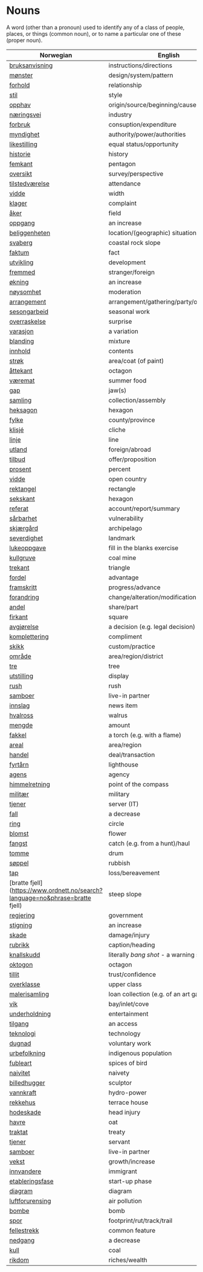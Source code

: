 # Nouns

A word (other than a pronoun) used to identify any of a class of people, places, or things (common noun), or to name a particular one of these (proper noun).

| Norwegian | English | Gender |
| --- | --- | --- |
| [bruksanvisning](https://www.ordnett.no/search?language=no&phrase=bruksanvisning) | instructions/directions | m |
| [mønster](https://www.ordnett.no/search?language=no&phrase=mønster) | design/system/pattern | i |
| [forhold](https://www.ordnett.no/search?language=no&phrase=forhold) | relationship | i |
| [stil](https://www.ordnett.no/search?language=no&phrase=stil) | style | m |
| [opphav](https://www.ordnett.no/search?language=no&phrase=opphav) | origin/source/beginning/cause | i |
| [næringsvei](https://www.ordnett.no/search?language=no&phrase=næringsvei) | industry | m |
| [forbruk](https://www.ordnett.no/search?language=no&phrase=forbruk) | consuption/expenditure | i |
| [myndighet](https://www.ordnett.no/search?language=no&phrase=myndighet) | authority/power/authorities | m |
| [likestilling](https://www.ordnett.no/search?language=no&phrase=likestilling) | equal status/opportunity | m |
| [historie](https://www.ordnett.no/search?language=no&phrase=historie) | history | m/f |
| [femkant](https://www.ordnett.no/search?language=no&phrase=femkant) | pentagon | m |
| [oversikt](https://www.ordnett.no/search?language=no&phrase=oversikt) | survey/perspective | m |
| [tilstedværelse](https://www.ordnett.no/search?language=no&phrase=tilstedværelse) | attendance | i |
| [vidde](https://www.ordnett.no/search?language=no&phrase=vidde) | width | m/f |
| [klager](https://www.ordnett.no/search?language=no&phrase=klager) | complaint | m |
| [åker](https://www.ordnett.no/search?language=no&phrase=åker) | field | m |
| [oppgang](https://www.ordnett.no/search?language=no&phrase=oppgang) | an increase | m |
| [beliggenheten](https://www.ordnett.no/search?language=no&phrase=beliggenheten) | location/(geographic) situation | m/f |
| [svaberg](https://www.ordnett.no/search?language=no&phrase=svaberg) | coastal rock slope | i |
| [faktum](https://www.ordnett.no/search?language=no&phrase=faktum) | fact | i |
| [utvikling](https://www.ordnett.no/search?language=no&phrase=utvikling) | development | m |
| [fremmed](https://www.ordnett.no/search?language=no&phrase=fremmed) | stranger/foreign | m |
| [økning](https://www.ordnett.no/search?language=no&phrase=økning) | an increase | m |
| [nøysomhet](https://www.ordnett.no/search?language=no&phrase=nøysomhet) | moderation | m |
| [arrangement](https://www.ordnett.no/search?language=no&phrase=arrangement) | arrangement/gathering/party/organisation | i |
| [sesongarbeid](https://www.ordnett.no/search?language=no&phrase=sesongarbeid) | seasonal work | i |
| [overraskelse](https://www.ordnett.no/search?language=no&phrase=overraskelse) | surprise | m |
| [varasjon](https://www.ordnett.no/search?language=no&phrase=varasjon) | a variation | m |
| [blanding](https://www.ordnett.no/search?language=no&phrase=blanding) | mixture | m |
| [innhold](https://www.ordnett.no/search?language=no&phrase=innhold) | contents | i |
| [strøk](https://www.ordnett.no/search?language=no&phrase=strøk) | area/coat (of paint) | i |
| [åttekant](https://www.ordnett.no/search?language=no&phrase=åttekant) | octagon | m |
| [væremat](https://www.ordnett.no/search?language=no&phrase=væremat) | summer food | m |
| [gap](https://www.ordnett.no/search?language=no&phrase=gap) | jaw(s) | m |
| [samling](https://www.ordnett.no/search?language=no&phrase=samling) | collection/assembly | m |
| [heksagon](https://www.ordnett.no/search?language=no&phrase=heksagon) | hexagon | m |
| [fylke](https://www.ordnett.no/search?language=no&phrase=fylke) | county/province | i |
| [klisjé](https://www.ordnett.no/search?language=no&phrase=klisjé) | cliche | m |
| [linje](https://www.ordnett.no/search?language=no&phrase=linje) | line | m |
| [utland](https://www.ordnett.no/search?language=no&phrase=utland) | foreign/abroad | m |
| [tilbud](https://www.ordnett.no/search?language=no&phrase=tilbud) | offer/proposition | i |
| [prosent](https://www.ordnett.no/search?language=no&phrase=prosent) | percent | m |
| [vidde](https://www.ordnett.no/search?language=no&phrase=vidde) | open country | m |
| [rektangel](https://www.ordnett.no/search?language=no&phrase=rektangel) | rectangle | i |
| [sekskant](https://www.ordnett.no/search?language=no&phrase=sekskant) | hexagon | m |
| [referat](https://www.ordnett.no/search?language=no&phrase=referat) | account/report/summary | i |
| [sårbarhet](https://www.ordnett.no/search?language=no&phrase=sårbarhet) | vulnerability | m |
| [skjærgård](https://www.ordnett.no/search?language=no&phrase=skjærgård) | archipelago | m |
| [severdighet](https://www.ordnett.no/search?language=no&phrase=severdighet) | landmark | m |
| [lukeoppgave](https://www.ordnett.no/search?language=no&phrase=lukeoppgave) | fill in the blanks exercise | m |
| [kullgruve](https://www.ordnett.no/search?language=no&phrase=kullgruve) | coal mine | m |
| [trekant](https://www.ordnett.no/search?language=no&phrase=trekant) | triangle | m |
| [fordel](https://www.ordnett.no/search?language=no&phrase=fordel) | advantage | m |
| [framskritt](https://www.ordnett.no/search?language=no&phrase=framskritt) | progress/advance | i |
| [forandring](https://www.ordnett.no/search?language=no&phrase=forandring) | change/alteration/modification | m |
| [andel](https://www.ordnett.no/search?language=no&phrase=andel) | share/part | m |
| [firkant](https://www.ordnett.no/search?language=no&phrase=firkant) | square | m |
| [avgjørelse](https://www.ordnett.no/search?language=no&phrase=avgjørelse) | a decision (e.g. legal decision) | m |
| [komplettering](https://www.ordnett.no/search?language=no&phrase=komplettering) | compliment | m |
| [skikk](https://www.ordnett.no/search?language=no&phrase=skikk) | custom/practice | m |
| [område](https://www.ordnett.no/search?language=no&phrase=område) | area/region/district | i |
| [tre](https://www.ordnett.no/search?language=no&phrase=tre) | tree | i |
| [utstilling](https://www.ordnett.no/search?language=no&phrase=utstilling) | display | m |
| [rush](https://www.ordnett.no/search?language=no&phrase=rush) | rush | i |
| [samboer](https://www.ordnett.no/search?language=no&phrase=samboer) | live-in partner | m |
| [innslag](https://www.ordnett.no/search?language=no&phrase=innslag) | news item | i |
| [hvalross](https://www.ordnett.no/search?language=no&phrase=hvalross) | walrus | m |
| [mengde](https://www.ordnett.no/search?language=no&phrase=mengde) | amount | m |
| [fakkel](https://www.ordnett.no/search?language=no&phrase=fakkel) | a torch (e.g. with a flame) | m |
| [areal](https://www.ordnett.no/search?language=no&phrase=areal) | area/region | i |
| [handel](https://www.ordnett.no/search?language=no&phrase=handel) | deal/transaction | m |
| [fyrtårn](https://www.ordnett.no/search?language=no&phrase=fyrtårn) | lighthouse | i |
| [agens](https://www.ordnett.no/search?language=no&phrase=agens) | agency | m |
| [himmelretning](https://www.ordnett.no/search?language=no&phrase=himmelretning) | point of the compass | m |
| [militær](https://www.ordnett.no/search?language=no&phrase=militær) | military | m |
| [tjener](https://www.ordnett.no/search?language=no&phrase=tjener) | server (IT) | m |
| [fall](https://www.ordnett.no/search?language=no&phrase=fall) | a decrease | i |
| [ring](https://www.ordnett.no/search?language=no&phrase=ring) | circle | m |
| [blomst](https://www.ordnett.no/search?language=no&phrase=blomst) | flower | m |
| [fangst](https://www.ordnett.no/search?language=no&phrase=fangst) | catch (e.g. from a hunt)/haul | m |
| [tomme](https://www.ordnett.no/search?language=no&phrase=tomme) | drum | m |
| [søppel](https://www.ordnett.no/search?language=no&phrase=søppel) | rubbish | i |
| [tap](https://www.ordnett.no/search?language=no&phrase=tap) | loss/bereavement | i |
| [bratte fjell](https://www.ordnett.no/search?language=no&phrase=bratte fjell) | steep slope | m |
| [regjering](https://www.ordnett.no/search?language=no&phrase=regjering) | government | m |
| [stigning](https://www.ordnett.no/search?language=no&phrase=stigning) | an increase | m |
| [skade](https://www.ordnett.no/search?language=no&phrase=skade) | damage/injury | m |
| [rubrikk](https://www.ordnett.no/search?language=no&phrase=rubrikk) | caption/heading | m |
| [knallskudd](https://www.ordnett.no/search?language=no&phrase=knallskudd) | literally _bang shot_ - a warning shot gun | i |
| [oktogon](https://www.ordnett.no/search?language=no&phrase=oktogon) | octagon | m |
| [tillit](https://www.ordnett.no/search?language=no&phrase=tillit) | trust/confidence | m |
| [overklasse](https://www.ordnett.no/search?language=no&phrase=overklasse) | upper class | m |
| [malerisamling](https://www.ordnett.no/search?language=no&phrase=malerisamling) | loan collection (e.g. of an art gallery) | m |
| [vik](https://www.ordnett.no/search?language=no&phrase=vik) | bay/inlet/cove | m |
| [underholdning](https://www.ordnett.no/search?language=no&phrase=underholdning) | entertainment | m |
| [tilgang](https://www.ordnett.no/search?language=no&phrase=tilgang) | an access | i |
| [teknologi](https://www.ordnett.no/search?language=no&phrase=teknologi) | technology | m |
| [dugnad](https://www.ordnett.no/search?language=no&phrase=dugnad) | voluntary work | m |
| [urbefolkning](https://www.ordnett.no/search?language=no&phrase=urbefolkning) | indigenous population | m |
| [fubleart](https://www.ordnett.no/search?language=no&phrase=fubleart) | spices of bird | m/f |
| [naivitet](https://www.ordnett.no/search?language=no&phrase=naivitet) | naivety | m |
| [billedhugger](https://www.ordnett.no/search?language=no&phrase=billedhugger) | sculptor | m |
| [vannkraft](https://www.ordnett.no/search?language=no&phrase=vannkraft) | hydro-power | m |
| [rekkehus](https://www.ordnett.no/search?language=no&phrase=rekkehus) | terrace house | i |
| [hodeskade](https://www.ordnett.no/search?language=no&phrase=hodeskade) | head injury | m |
| [havre](https://www.ordnett.no/search?language=no&phrase=havre) | oat | m |
| [traktat](https://www.ordnett.no/search?language=no&phrase=traktat) | treaty | m |
| [tjener](https://www.ordnett.no/search?language=no&phrase=tjener) | servant | m |
| [samboer](https://www.ordnett.no/search?language=no&phrase=samboer) | live-in partner | m |
| [vekst](https://www.ordnett.no/search?language=no&phrase=vekst) | growth/increase | m |
| [innvandere](https://www.ordnett.no/search?language=no&phrase=innvandere) | immigrant | m |
| [etableringsfase](https://www.ordnett.no/search?language=no&phrase=etableringsfase) | start-up phase | m |
| [diagram](https://www.ordnett.no/search?language=no&phrase=diagram) | diagram | i |
| [luftforurensing](https://www.ordnett.no/search?language=no&phrase=luftforurensing) | air pollution | m |
| [bombe](https://www.ordnett.no/search?language=no&phrase=bombe) | bomb | m |
| [spor](https://www.ordnett.no/search?language=no&phrase=spor) | footprint/rut/track/trail | i |
| [fellestrekk](https://www.ordnett.no/search?language=no&phrase=fellestrekk) | common feature | i |
| [nedgang](https://www.ordnett.no/search?language=no&phrase=nedgang) | a decrease | m |
| [kull](https://www.ordnett.no/search?language=no&phrase=kull) | coal | i |
| [rikdom](https://www.ordnett.no/search?language=no&phrase=rikdom) | riches/wealth | m |

